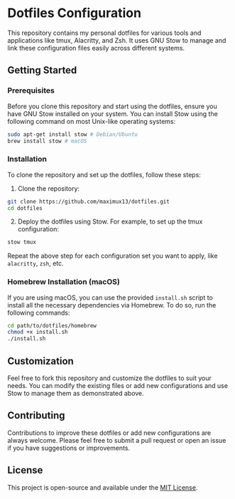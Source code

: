 # Dotfiles Configuration

This repository contains my personal dotfiles for various tools and applications like tmux, Alacritty, and Zsh. It uses GNU Stow to manage and link these configuration files easily across different systems.

## Getting Started

### Prerequisites

Before you clone this repository and start using the dotfiles, ensure you have GNU Stow installed on your system. You can install Stow using the following command on most Unix-like operating systems:

```bash
sudo apt-get install stow # Debian/Ubuntu
brew install stow # macOS
```

### Installation

To clone the repository and set up the dotfiles, follow these steps:

1. Clone the repository:

```bash
git clone https://github.com/maximux13/dotfiles.git
cd dotfiles
```

2. Deploy the dotfiles using Stow. For example, to set up the tmux configuration:

```bash
stow tmux
```

Repeat the above step for each configuration set you want to apply, like `alacritty`, `zsh`, etc.

### Homebrew Installation (macOS)

If you are using macOS, you can use the provided `install.sh` script to install all the necessary dependencies via Homebrew. To do so, run the following commands:

```bash
cd path/to/dotfiles/homebrew
chmod +x install.sh
./install.sh
```

## Customization

Feel free to fork this repository and customize the dotfiles to suit your needs. You can modify the existing files or add new configurations and use Stow to manage them as demonstrated above.

## Contributing

Contributions to improve these dotfiles or add new configurations are always welcome. Please feel free to submit a pull request or open an issue if you have suggestions or improvements.

## License

This project is open-source and available under the [MIT License](LICENSE).
